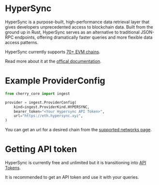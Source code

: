 # HyperSync

HyperSync is a purpose-built, high-performance data retrieval layer that gives developers unprecedented access to blockchain data. Built from the ground up in Rust, HyperSync serves as an alternative to traditional JSON-RPC endpoints, offering dramatically faster queries and more flexible data access patterns.

HyperSync currently supports [70+ EVM chains](https://docs.envio.dev/docs/HyperSync/hypersync-supported-networks).

Read more about it at the [offical documentation](https://docs.envio.dev/docs/HyperSync/overview).

# Example ProviderConfig

```python
from cherry_core import ingest

provider = ingest.ProviderConfig(
    kind=ingest.ProviderKind.HYPERSYNC,
    bearer_token="<Your Hypersync API Token>",
    url="https://eth.hypersync.xyz",
)
```

You can get an url for a desired chain from the [supported networks page](https://docs.envio.dev/docs/HyperSync/hypersync-supported-networks).

# Getting API token

HyperSync is currently free and unlimited but it is transitioning into [API Tokens](https://docs.envio.dev/docs/HyperSync/api-tokens). 

It is recommended to get an API token and use it with your queries.

